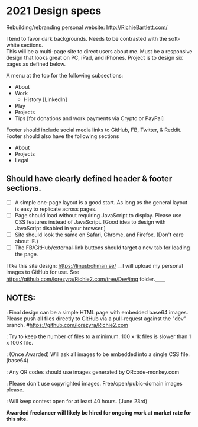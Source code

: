 # 2021 Design specs
Rebuilding/rebranding personal website: http://RichieBartlett.com/ 

I tend to favor dark backgrounds. Needs to be contrasted with the soft-white sections.  
This will be a multi-page site to direct users about me. Must be a responsive design that looks great on PC, iPad, and iPhones.
Project is to design six pages as defined below.

A menu at the top for the following subsections: 
- About
- Work
  - History [LinkedIn]
- Play
- Projects
- Tips [for donations and work payments via Crypto or PayPal]


Footer should include social media links to GitHub, FB, Twitter, & Reddit.
Footer should also have the following sections
- About
- Projects
- Legal


## Should have clearly defined header & footer sections. 
- [ ] A simple one-page layout is a good start. As long as the general layout is easy to replicate across pages.
- [ ] Page should load without requiring JavaScript to display. Please use CSS features instead of JavaScript. [Good idea to design with JavaScript disabled in your browser.]
- [ ] Site should look the same on Safari, Chrome, and Firefox. (Don't care about IE.) 
- [ ] The FB/GitHub/external-link buttons should target a new tab for loading the page.   

I _like_ this site design: https://linusbohman.se/
__I will upload my personal images to GitHub for use. See https://github.com/lorezyra/Richie2.com/tree/Dev/img folder.＿＿


## NOTES:  
: Final design can be a simple HTML page with embedded base64 images. Please push all files directly to GitHub via a pull-request against the "dev" branch. #https://github.com/lorezyra/Richie2.com

: Try to keep the number of files to a minimum. 100 x 1k files is slower than 1 x 100K file. 

: (Once Awarded) Will ask all images to be embedded into a single CSS file. (base64) 

: Any QR codes should use images generated by QRcode-monkey.com

: Please don't use copyrighted images. Free/open/pubic-domain images please. 

: Will keep contest open for at least 40 hours. (June 23rd)


**Awarded freelancer will likely be hired for ongoing work at market rate for this site.**

